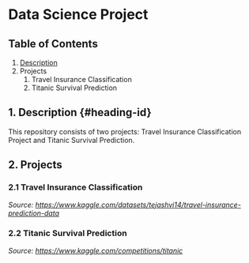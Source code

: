 # Data Science Project

## Table of Contents
1. [Description](#heading-id)
2. Projects
    1. Travel Insurance Classification
    2. Titanic Survival Prediction

## 1. Description {#heading-id}
This repository consists of two projects: Travel Insurance Classification Project and Titanic Survival Prediction.

## 2. Projects

### 2.1 Travel Insurance Classification
*Source: https://www.kaggle.com/datasets/tejashvi14/travel-insurance-prediction-data*

### 2.2 Titanic Survival Prediction
*Source: https://www.kaggle.com/competitions/titanic*